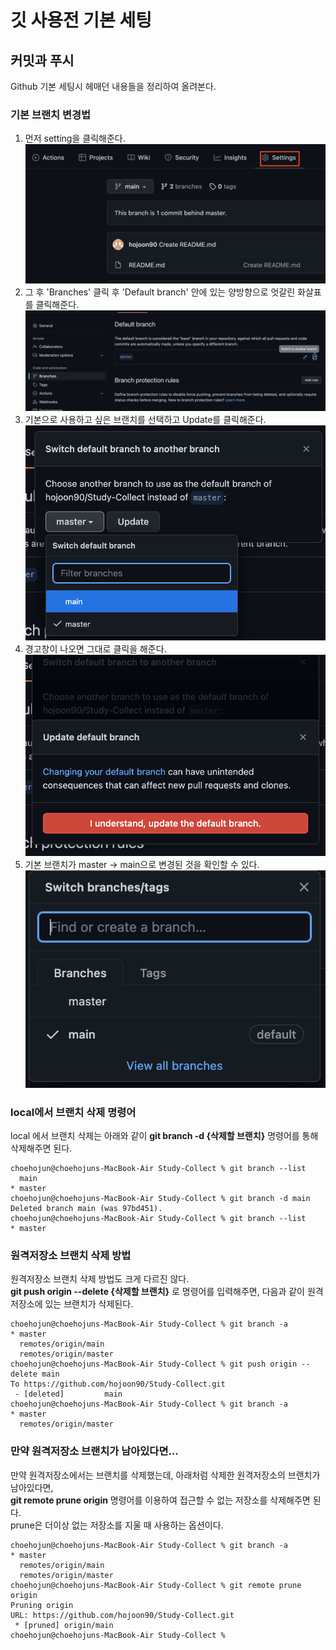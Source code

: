 # 깃 사용전 기본 세팅

## 커밋과 푸시 

Github 기본 세팅시 헤매던 내용들을 정리하여 올려본다.


### 기본 브랜치 변경법
1. 먼저 setting을 클릭해준다.
    ![click_setting](./Images/click_setting.png)
2. 그 후 'Branches' 클릭 후 'Default branch' 안에 있는 양방향으로 엇갈린 화살표를 클릭해준다.
    ![click_branches_set](./Images/click_branches_set.png)
3. 기본으로 사용하고 싶은 브랜치를 선택하고 Update를 클릭해준다.
    ![switch_branch](./Images/switch_branch.png)
4. 경고창이 나오면 그대로 클릭을 해준다.
    ![confirm_click](./Images/confirm_click.png)
5. 기본 브랜치가 master -> main으로 변경된 것을 확인할 수 있다.
    ![change](./Images/change.png)

### local에서 브랜치 삭제 명령어
local 에서 브랜치 삭제는 아래와 같이 **git branch -d {삭제할 브랜치}** 명령어를 통해 삭제해주면 된다.
```
choehojun@choehojuns-MacBook-Air Study-Collect % git branch --list
  main
* master
choehojun@choehojuns-MacBook-Air Study-Collect % git branch -d main
Deleted branch main (was 97bd451).
choehojun@choehojuns-MacBook-Air Study-Collect % git branch --list 
* master
```

### 원격저장소 브랜치 삭제 방법
원격저장소 브랜치 삭제 방법도 크게 다르진 않다.\
**git push origin --delete {삭제할 브랜치}** 로 명령어를 입력해주면, 다음과 같이 원격저장소에 있는 브랜치가 삭제된다.
```
choehojun@choehojuns-MacBook-Air Study-Collect % git branch -a
* master
  remotes/origin/main
  remotes/origin/master
choehojun@choehojuns-MacBook-Air Study-Collect % git push origin --delete main
To https://github.com/hojoon90/Study-Collect.git
 - [deleted]         main
choehojun@choehojuns-MacBook-Air Study-Collect % git branch -a                
* master
  remotes/origin/master
```

### 만약 원격저장소 브랜치가 남아있다면...
만약 원격저장소에서는 브랜치를 삭제했는데, 아래처럼 삭제한 원격저장소의 브랜치가 남아있다면, \
**git remote prune origin** 명령어를 이용하여 접근할 수 없는 저장소를 삭제해주면 된다.\
prune은 더이상 없는 저장소를 지울 때 사용하는 옵션이다.
```
choehojun@choehojuns-MacBook-Air Study-Collect % git branch -a
* master
  remotes/origin/main
  remotes/origin/master
choehojun@choehojuns-MacBook-Air Study-Collect % git remote prune origin
Pruning origin
URL: https://github.com/hojoon90/Study-Collect.git
 * [pruned] origin/main
choehojun@choehojuns-MacBook-Air Study-Collect % 
```
